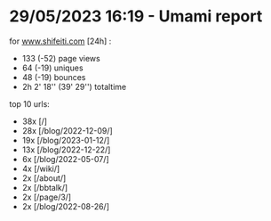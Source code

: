 # 29/05/2023 16:19 - Umami report
for www.shifeiti.com [24h] :

 - 133 (-52) page views
 - 64 (-19) uniques
 - 48 (-19) bounces
 - 2h 2' 18'' (39' 29'') totaltime


top 10 urls:
 - 38x [/]
 - 28x [/blog/2022-12-09/]
 - 19x [/blog/2023-01-12/]
 - 13x [/blog/2022-12-22/]
 - 6x [/blog/2022-05-07/]
 - 4x [/wiki/]
 - 2x [/about/]
 - 2x [/bbtalk/]
 - 2x [/page/3/]
 - 2x [/blog/2022-08-26/]


